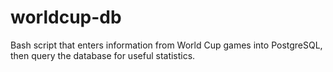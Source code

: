 # worldcup-db
Bash script that enters information from World Cup games into PostgreSQL, then query the database for useful statistics.
